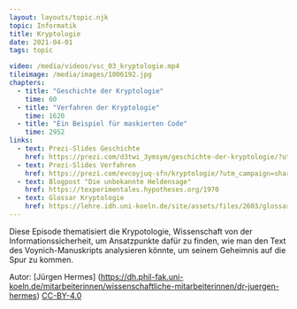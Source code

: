 ```yaml
---
layout: layouts/topic.njk
topic: Informatik
title: Kryptologie
date: 2021-04-01
tags: topic

video: /media/videos/vsc_03_kryptologie.mp4
tileimage: /media/images/1006192.jpg
chapters:
  - title: "Geschichte der Krypto­logie"
    time: 60
  - title: "Verfahren der Krypto­logie"
    time: 1620
  - title: "Ein Beispiel für maskier­ten Code"
    time: 2952
links:
  - text: Prezi-Slides Geschichte
    href: https://prezi.com/d3twi_3ymsym/geschichte-der-kryptologie/?utm_campaign=share&utm_medium=copy
  - text: Prezi-Slides Verfahren
    href: https://prezi.com/evcoyjuq-sfn/kryptologie/?utm_campaign=share&utm_medium=copy
  - text: Blogpost "Die unbekannte Heldensage"
    href: https://texperimentales.hypotheses.org/1970
  - text: Glossar Kryptologie
    href: https://lehre.idh.uni-koeln.de/site/assets/files/2603/glossar_krypto.pdf
---
```


Diese Episode thematisiert die Krypotologie, Wissenschaft von der Informationssicherheit, um Ansatzpunkte dafür zu finden, wie man den Text des Voynich-Manuskripts analysieren könnte, um seinem Geheimnis auf die Spur zu kommen.


Autor: [Jürgen Hermes] (https://dh.phil-fak.uni-koeln.de/mitarbeiterinnen/wissenschaftliche-mitarbeiterinnen/dr-juergen-hermes) [CC-BY-4.0](https://creativecommons.org/licenses/by/4.0/deed.de)
